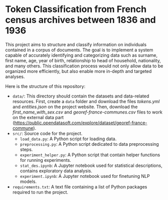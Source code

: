 # Token Classification from French census archives between 1836 and 1936

This project aims to structure and classify information on individuals contained in a corpus of documents. The goal is to implement a system capable of accurately identifying and categorizing data such as surname, first name, age, year of birth, relationship to head of household, nationality, and many others. This classification process would not only allow data to be organized more efficiently, but also enable more in-depth and targeted analyses.

Here is the structure of this repository:
- `data/`: This directory should contain the datasets and data-related resources. First, create a `data` folder and download the files _tokens.yml_ and _entities.json_ on the project website. Then, download the *first_name_with_sex.csv* and _georef-france-communes.csv_ files to work on the external data part (https://public.opendatasoft.com/explore/dataset/georef-france-commune).
- `src/`: Source code for the project.
  - `load_data.py`: A Python script for loading data.
  - `preprocessing.py`: A Python script dedicated to data preprocessing steps.
  - `experiment_helper.py`: A Python script that contain helper functions for running experiments.
  - `stat_des.ipynb`: A Jupyter notebook used for statistical descriptions, contains exploratory data analysis.
  - `experiment.ipynb`: A Jupyter notebook used for finetuning NLP models.
- `requirements.txt`: A text file containing a list of Python packages required to run the project. 
